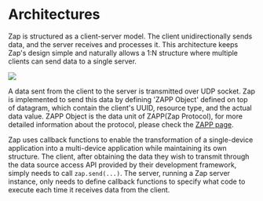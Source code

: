 # Architectures

Zap is structured as a client-server model. The client unidirectionally sends data, and the server receives and processes it. This architecture keeps Zap's design simple and naturally allows a 1:N structure where multiple clients can send data to a single server.

![](https://user-images.githubusercontent.com/6410412/283973098-a0ffa51f-8db8-4f50-ac17-8e1ca914dd43.png)

A data sent from the client to the server is transmitted over UDP socket. Zap is implemented to send this data by defining 'ZAPP Object' defined on top of datagram, which contain the client's UUID, resource type, and the actual data value. ZAPP Object is the data unit of ZAPP(Zap Protocol), for more detailed information about the protocol, please check the [ZAPP page](./zap-protocol.md).

Zap uses callback functions to enable the transformation of a single-device application into a multi-device application while maintaining its own structure. The client, after obtaining the data they wish to transmit through the data source access API provided by their development framework, simply needs to call `zap.send(...)`. The server, running a Zap server instance, only needs to define callback functions to specify what code to execute each time it receives data from the client.
